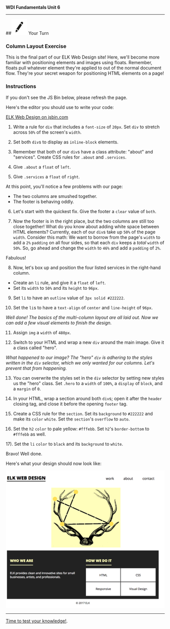**WDI Fundamentals Unit 6**

---

##![Your Turn](../assets/exercise.png) Your Turn

### Column Layout Exercise

This is the final part of our ELK Web Design site! Here, we'll become more familiar with positioning elements and images using floats. Remember, floats pull whatever element they're applied to out of the normal document flow. They're your secret weapon for positioning HTML elements on a page!

### Instructions
If you don't see the JS Bin below, please refresh the page.

Here's the editor you should use to write your code:

<a class="jsbin-embed" href="http://jsbin.com/libewe/embed?html,css,output">ELK Web Design on jsbin.com</a><script src="http://static.jsbin.com/js/embed.min.js?3.40.3"></script>

1) Write a rule for `div` that includes a `font-size` of `20px`. Set `div` to stretch across `50%` of the screen's `width`.

2) Set both `div`s to display as `inline-block` elements.

3) Remember that both of our `div`s have a class attribute: "about" and "services". Create CSS rules for `.about` and `.services`.

4) Give `.about` a `float` of `left`.

5) Give `.services` a `float` of `right`.

At this point, you'll notice a few problems with our page:
* The two columns are smushed together.
* The footer is behaving oddly.

6) Let's start with the quickest fix. Give the footer a `clear` value of `both`.

7) Now the footer is in the right place, but the two columns are still too close together! What do you know about adding white space between HTML elements? Currently, each of our `div`s take up `50%` of the page `width`. Consider this math: We want to borrow from the page's `width` to add a `2%` `padding` on all four sides, so that each `div` keeps a _total_ `width` of `50%`. So, go ahead and change the `width` to `46%` and add a `padding` of `2%`.

Fabulous!

8) Now, let's box up and position the four listed services in the right-hand column.

  * Create an `li` rule, and give it a `float` of `left`.
  * Set its `width` to `50%` and its `height` to `96px`.

9) Set `li` to have an `outline` value of `3px solid #222222`.

10) Set the `li`s to have a `text-align` of `center` and `line-height` of `96px`.

*Well done! The basics of the multi-column layout are all laid out. Now we can add a few visual elements to finish the design.*

11) Assign `img` a `width` of `480px`.

12) Switch to your HTML and wrap a new `div` around the main image. Give it a class called "hero".

*What happened to our image? The "hero" `div` is adhering to the styles written in the `div` selector, which we only wanted for our columns. Let's prevent that from happening.*

13) You can overwrite the styles set in the `div` selector by setting new styles us the "hero" class. Set `.hero` to a `width` of `100%`, a `display` of `block`, and a `margin` of `0`.

14) In your HTML, wrap a section around both `div`s; open it after the `header` closing tag, and close it before the opening `footer` tag.

15) Create a CSS rule for the `section`. Set its `background` to `#222222` and make its `color` `white`. Set the `section`'s `overflow` to `auto`.

16) Set the `h2` `color` to pale yellow: `#fffebb`. Set `h2`'s `border-bottom` to `#fffebb` as well.

17). Set the `li` `color` to `black` and its `background` to `white`.

Bravo! Well done.

Here's what your design should now look like:

![](assets/column-layout-exercise/deliverable.png)

---

[Time to test your knowledge!](navigation-and-page-layout-quiz.md).
